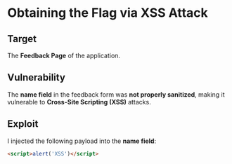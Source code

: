 # Obtaining the Flag via XSS Attack

## Target
The **Feedback Page** of the application.
## Vulnerability
The **name field** in the feedback form was **not properly sanitized**, making it vulnerable to **Cross-Site Scripting (XSS)** attacks.

## Exploit
I injected the following payload into the **name field**:

```html
<script>alert('XSS')</script>
